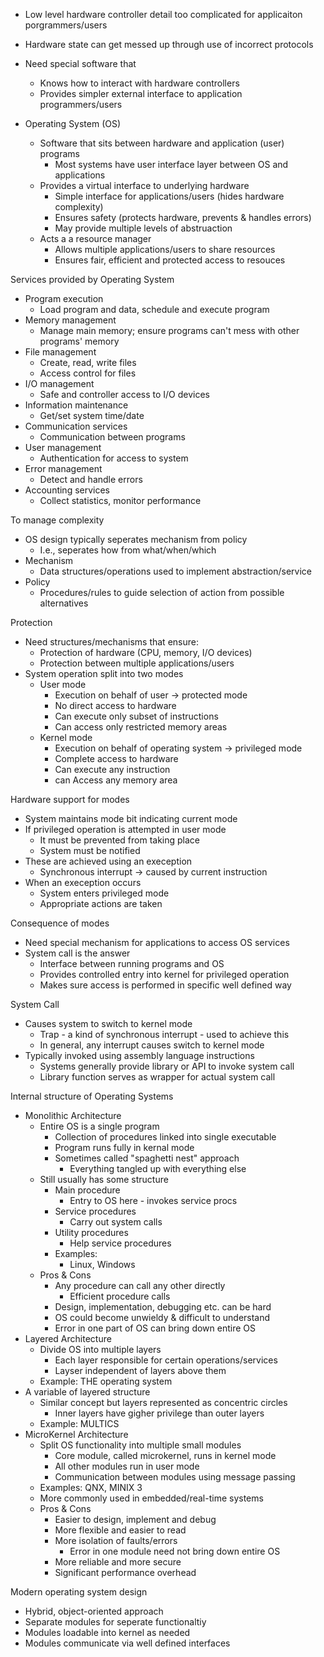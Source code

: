  - Low level hardware controller detail too complicated for applicaiton porgrammers/users
 - Hardware state can get messed up through use of incorrect protocols
 - Need special software that 
	 - Knows how to interact with hardware controllers
	 - Provides simpler external interface to application programmers/users

 - Operating System (OS)
	 - Software that sits between hardware and application (user) programs
		 - Most systems have user interface layer between OS and applications
	- Provides a virtual interface to underlying hardware
		- Simple interface for applications/users (hides hardware complexity)
		- Ensures safety (protects hardware, prevents & handles errors)
		- May provide multiple levels of abstruaction 
	- Acts a a resource manager
		- Allows multiple applications/users to share resources
		- Ensures fair, efficient and protected access to resouces

Services provided by Operating System
 - Program execution 
	 - Load program and data, schedule and execute program 
- Memory management 
	- Manage main memory; ensure programs can't mess with other programs' memory 
- File management
	- Create, read, write files
	- Access control for files 
- I/O management 
	- Safe and controller access to I/O devices 
- Information maintenance
	- Get/set system time/date
- Communication services
	- Communication between programs
- User management
	- Authentication for access to system
- Error management
	- Detect and handle errors
- Accounting services
	- Collect statistics, monitor performance

To manage complexity
 - OS design typically seperates mechanism from policy 
	 - I.e., seperates how from what/when/which
- Mechanism
	- Data structures/operations used to implement abstraction/service 
- Policy
	- Procedures/rules to guide selection of action from possible alternatives

Protection
 - Need structures/mechanisms that ensure:
	 - Protection of hardware (CPU, memory, I/O devices)
	 - Protection between multiple applications/users
- System operation split into two modes
	- User mode
		- Execution on behalf of user -> protected mode
		- No direct access to hardware
		- Can execute only subset of instructions
		- Can access only restricted memory areas
	- Kernel mode
		- Execution on behalf of operating system -> privileged mode
		- Complete access to hardware
		- Can execute any instruction 
		- can Access any memory area 

Hardware support for modes
 - System maintains mode bit indicating current mode
 - If privileged operation is attempted in user mode
	 - It must be prevented from taking place
	 - System must be notified
- These are achieved using an exeception 
	- Synchronous interrupt -> caused by current instruction 
- When an exeception occurs
	- System enters privileged mode
	- Appropriate actions are taken 

Consequence of modes
 - Need special mechanism for applications to access OS services 
 - System call is the answer
	 - Interface between running programs and OS
	 - Provides controlled entry into kernel for privileged operation
	 - Makes sure access is performed in specific well defined way 

System Call
 - Causes system to switch to kernel mode
	 - Trap - a kind of synchronous interrupt - used to achieve this 
	 - In general, any interrupt causes switch to kernel mode
- Typically invoked using assembly language instructions 
	- Systems generally provide library or API to invoke system call
	- Library function serves as wrapper for actual system call

Internal structure of Operating Systems
 - Monolithic Architecture
	 - Entire OS is a single program
		 - Collection of procedures linked into single executable 
		 - Program runs fully in kernal mode
		 - Sometimes called "spaghetti nest" approach
			 - Everything tangled up with everything else 
	- Still usually has some structure 
		- Main procedure
			- Entry to OS here - invokes service procs
		- Service procedures
			- Carry out system calls
		- Utility procedures
			- Help service procedures 
		- Examples:
			- Linux, Windows
	- Pros & Cons
		- Any procedure can call any other directly
			- Efficient procedure calls
		- Design, implementation, debugging etc. can be hard
		- OS could become unwieldy & difficult to understand
		- Error in one part of OS can bring down entire OS 
- Layered Architecture
	- Divide OS into multiple layers
		- Each layer responsible for certain operations/services
		- Layser independent of layers above them
	- Example: THE operating system
- A variable of layered structure
	- Similar concept but layers represented as concentric circles
		- Inner layers have gigher privilege than outer layers
	- Example: MULTICS
- MicroKernel Architecture
	- Split OS functionality into multiple small modules 
		- Core module, called microkernel, runs in kernel mode
		- All other modules run in user mode
		- Communication between modules using message passing
	- Examples: QNX, MINIX 3
	- More commonly used in embedded/real-time systems
	- Pros & Cons
		- Easier to design, implement and debug
		- More flexible and easier to read
		- More isolation of faults/errors
			- Error in one module need not bring down entire OS
		- More reliable and more secure
		- Significant performance overhead

Modern operating system design 
 - Hybrid, object-oriented approach
 - Separate modules for seperate functionaltiy
 - Modules loadable into kernel as needed
 - Modules communicate via well defined interfaces 